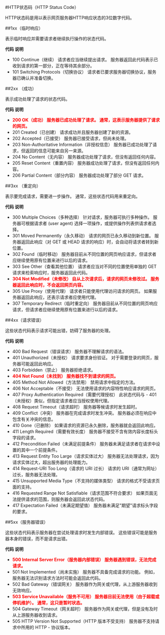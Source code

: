 #HTTP状态码（HTTP Status Code）

HTTP状态码是用以表示网页服务器HTTP响应状态的3位数字代码。

##1xx（临时响应）

表示临时响应并需要请求者继续执行操作的状态代码。

**代码   说明**
- 100   Continue（继续） 请求者应当继续提出请求。 服务器返回此代码表示已收到请求的第一部分，正在等待其余部分。  
- 101   Switching Protocols（切换协议） 请求者已要求服务器切换协议，服务器已确认并准备切换。
 
##2xx （成功）

表示成功处理了请求的状态代码。

**代码   说明**
- **<font color="red">200   OK（成功）  服务器已成功处理了请求。 通常，这表示服务器提供了请求的网页。</font>** 
- 201   Created（已创建）  请求成功并且服务器创建了新的资源。 
- 202   Accepted（已接受）  服务器已接受请求，但尚未处理。 
- 203   Non-Authoritative Information（非授权信息）  服务器已成功处理了请求，但返回的信息可能来自另一来源。 
- 204   No Content（无内容）  服务器成功处理了请求，但没有返回任何内容。 
- 205   Reset Content（重置内容） 服务器成功处理了请求，但没有返回任何内容。
- 206   Partial Content（部分内容）  服务器成功处理了部分 GET 请求。
 
##3xx （重定向） 

表示要完成请求，需要进一步操作。 通常，这些状态代码用来重定向。

**代码   说明**
- 300   Multiple Choices（多种选择）  针对请求，服务器可执行多种操作。 服务器可根据请求者 (user agent) 选择一项操作，或提供操作列表供请求者选择。 
- 301   Moved Permanently（永久移动）  请求的网页已永久移动到新位置。 服务器返回此响应（对 GET 或 HEAD 请求的响应）时，会自动将请求者转到新位置。
- 302   Found（临时移动）  服务器目前从不同位置的网页响应请求，但请求者应继续使用原有位置来进行以后的请求。
- 303   See Other（查看其他位置） 请求者应当对不同的位置使用单独的 GET 请求来检索响应时，服务器返回此代码。
- **<font color="red">304   Not Modified（未修改） 自从上次请求后，请求的网页未修改过。 服务器返回此响应时，不会返回网页内容。</font>** 
- 305   Use Proxy（使用代理） 请求者只能使用代理访问请求的网页。 如果服务器返回此响应，还表示请求者应使用代理。 
- 307   Temporary Redirect（临时重定向）  服务器目前从不同位置的网页响应请求，但请求者应继续使用原有位置来进行以后的请求。
 
##4xx（请求错误） 

这些状态代码表示请求可能出错，妨碍了服务器的处理。

**代码   说明**
- 400   Bad Request（错误请求） 服务器不理解请求的语法。 
- 401   Unauthorized（未授权） 请求要求身份验证。 对于需要登录的网页，服务器可能返回此响应。 
- 403   Forbidden（禁止） 服务器拒绝请求。
- **<font color="red">404   Not Found（未找到） 服务器找不到请求的网页。</font>**
- 405   Method Not Allowed（方法禁用） 禁用请求中指定的方法。 
- 406   Not Acceptable（不接受） 无法使用请求的内容特性响应请求的网页。 
- 407   Proxy Authentication Required（需要代理授权） 此状态代码与 - 401（未授权）类似，但指定请求者应当授权使用代理。
- 408   Request Timeout（请求超时）  服务器等候请求时发生超时。 
- 409   Conflict（冲突）  服务器在完成请求时发生冲突。 服务器必须在响应中包含有关冲突的信息。 
- 410   Gone（已删除）  如果请求的资源已永久删除，服务器就会返回此响应。 
- 411   Length Required（需要有效长度） 服务器不接受不含有效内容长度标头字段的请求。 
- 412   Precondition Failed（未满足前提条件） 服务器未满足请求者在请求中设置的其中一个前提条件。 
- 413   Request Entity Too Large（请求实体过大） 服务器无法处理请求，因为请求实体过大，超出服务器的处理能力。 
- 414   Request-URI Too Long（请求的 URI 过长） 请求的 URI（通常为网址）过长，服务器无法处理。 
- 415   Unsupported Media Type（不支持的媒体类型） 请求的格式不受请求页面的支持。 
- 416   Requested Range Not Satisfiable（请求范围不符合要求） 如果页面无法提供请求的范围，则服务器会返回此状态代码。 
- 417   Expectation Failed（未满足期望值） 服务器未满足"期望"请求标头字段的要求。
 
##5xx（服务器错误）

这些状态代码表示服务器在尝试处理请求时发生内部错误。 
这些错误可能是服务器本身的错误，而不是请求出错。

**代码   说明**
- **<font color="red">500   Internal Server Error（服务器内部错误）  服务器遇到错误，无法完成请求。</font>** 
- 501   Not Implemented（尚未实施） 服务器不具备完成请求的功能。 例如，服务器无法识别请求方法时可能会返回此代码。 
- 502   Bad Gateway（错误网关） 服务器作为网关或代理，从上游服务器收到无效响应。 
- **<font color="red">503   Service Unavailable（服务不可用） 服务器目前无法使用（由于超载或停机维护）。 通常，这只是暂时状态。</font>** 
- 504   Gateway Timeout（网关超时）  服务器作为网关或代理，但是没有及时从上游服务器收到请求。 
- 505   HTTP Version Not Supported（HTTP 版本不受支持） 服务器不支持请求中所用的 HTTP - 协议版本。